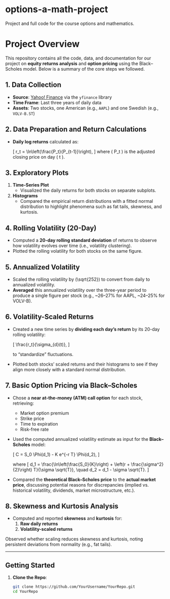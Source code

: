 # options-a-math-project
Project and full code for the course options and mathematics.


# Project Overview

This repository contains all the code, data, and documentation for our project on **equity returns analysis** and **option pricing** using the Black–Scholes model. Below is a summary of the core steps we followed.

## 1. Data Collection
- **Source**: [Yahoo! Finance](https://finance.yahoo.com/) via the `yfinance` library  
- **Time Frame**: Last three years of daily data  
- **Assets**: Two stocks, one American (e.g., `AAPL`) and one Swedish (e.g., `VOLV-B.ST`)

## 2. Data Preparation and Return Calculations
- **Daily log returns** calculated as:

  \[
  r_t = \ln\left(\frac{P_t}{P_{t-1}}\right),
  \]
  where \( P_t \) is the adjusted closing price on day \( t \).

## 3. Exploratory Plots
1. **Time-Series Plot**  
   - Visualized the daily returns for both stocks on separate subplots.
2. **Histograms**  
   - Compared the empirical return distributions with a fitted normal distribution to highlight phenomena such as fat tails, skewness, and kurtosis.

## 4. Rolling Volatility (20-Day)
- Computed a **20-day rolling standard deviation** of returns to observe how volatility evolves over time (i.e., volatility clustering).
- Plotted the rolling volatility for both stocks on the same figure.

## 5. Annualized Volatility
- Scaled the rolling volatility by \(\sqrt{252}\) to convert from daily to annualized volatility.  
- **Averaged** this annualized volatility over the three-year period to produce a single figure per stock (e.g., ~26–27% for AAPL, ~24–25% for VOLV-B).

## 6. Volatility-Scaled Returns
- Created a new time series by **dividing each day’s return** by its 20-day rolling volatility:

  \[
  \frac{r_t}{\sigma_{d}(t)},
  \]

  to “standardize” fluctuations.
- Plotted both stocks’ scaled returns and their histograms to see if they align more closely with a standard normal distribution.

## 7. Basic Option Pricing via Black–Scholes
- Chose a **near at-the-money (ATM) call option** for each stock, retrieving:
  - Market option premium  
  - Strike price  
  - Time to expiration  
  - Risk-free rate  
- Used the computed annualized volatility estimate as input for the **Black–Scholes** model:

  \[
  C = S_0 \Phi(d_1) - K e^{-r T} \Phi(d_2),
  \]

  where
  \[
  d_1 = \frac{\ln\left(\frac{S_0}{K}\right) + \left(r + \frac{\sigma^2}{2}\right) T}{\sigma \sqrt{T}}, 
  \quad
  d_2 = d_1 - \sigma \sqrt{T}.
  \]

- Compared the **theoretical Black–Scholes price** to the **actual market price**, discussing potential reasons for discrepancies (implied vs. historical volatility, dividends, market microstructure, etc.).

## 8. Skewness and Kurtosis Analysis
- Computed and reported **skewness** and **kurtosis** for:
  1. **Raw daily returns**  
  2. **Volatility-scaled returns**  

Observed whether scaling reduces skewness and kurtosis, noting persistent deviations from normality (e.g., fat tails).

---

## Getting Started

1. **Clone the Repo**:
   ```bash
   git clone https://github.com/YourUsername/YourRepo.git
   cd YourRepo
